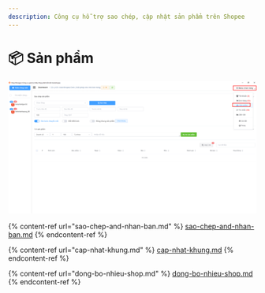 ```yaml
---
description: Công cụ hỗ trợ sao chép, cập nhật sản phẩm trên Shopee
---
```


# 📦 Sản phẩm

![Menu chức năng > Sản phẩm](<../../.gitbook/assets/image (45).png>)

{% content-ref url="sao-chep-and-nhan-ban.md" %}
[sao-chep-and-nhan-ban.md](sao-chep-and-nhan-ban.md)
{% endcontent-ref %}

{% content-ref url="cap-nhat-khung.md" %}
[cap-nhat-khung.md](cap-nhat-khung.md)
{% endcontent-ref %}

{% content-ref url="dong-bo-nhieu-shop.md" %}
[dong-bo-nhieu-shop.md](dong-bo-nhieu-shop.md)
{% endcontent-ref %}
